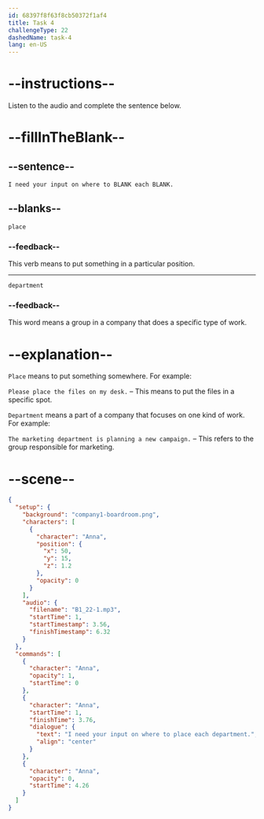 ```yaml
---
id: 68397f8f63f8cb50372f1af4
title: Task 4
challengeType: 22
dashedName: task-4
lang: en-US
---
```


<!-- (Audio) Anna: I need your input on where to place each department. -->

# --instructions--

Listen to the audio and complete the sentence below.

# --fillInTheBlank--

## --sentence--

`I need your input on where to BLANK each BLANK.`

## --blanks--

`place`

### --feedback--

This verb means to put something in a particular position.

---

`department`

### --feedback--

This word means a group in a company that does a specific type of work.

# --explanation--

`Place` means to put something somewhere. For example:

`Please place the files on my desk.` – This means to put the files in a specific spot.

`Department` means a part of a company that focuses on one kind of work. For example:

`The marketing department is planning a new campaign.` – This refers to the group responsible for marketing.

# --scene--

```json
{
  "setup": {
    "background": "company1-boardroom.png",
    "characters": [
      {
        "character": "Anna",
        "position": {
          "x": 50,
          "y": 15,
          "z": 1.2
        },
        "opacity": 0
      }
    ],
    "audio": {
      "filename": "B1_22-1.mp3",
      "startTime": 1,
      "startTimestamp": 3.56,
      "finishTimestamp": 6.32
    }
  },
  "commands": [
    {
      "character": "Anna",
      "opacity": 1,
      "startTime": 0
    },
    {
      "character": "Anna",
      "startTime": 1,
      "finishTime": 3.76,
      "dialogue": {
        "text": "I need your input on where to place each department.",
        "align": "center"
      }
    },
    {
      "character": "Anna",
      "opacity": 0,
      "startTime": 4.26
    }
  ]
}
```
